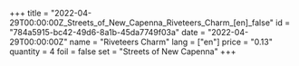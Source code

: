 +++
title = "2022-04-29T00:00:00Z_Streets_of_New_Capenna_Riveteers_Charm_[en]_false"
id = "784a5915-bc42-49d6-8a1b-45da7749f03a"
date = "2022-04-29T00:00:00Z"
name = "Riveteers Charm"
lang = ["en"]
price = "0.13"
quantity = 4
foil = false
set = "Streets of New Capenna"
+++
